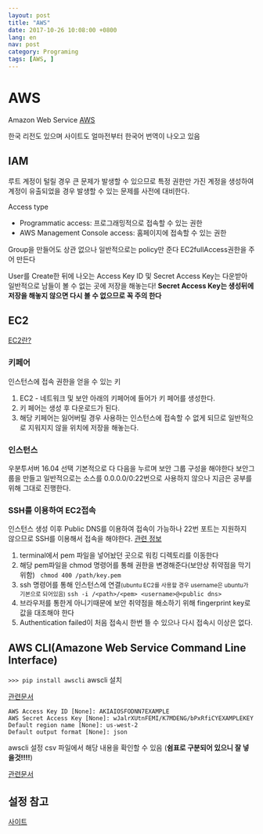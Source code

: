 ```yaml
---
layout: post
title: "AWS"
date: 2017-10-26 10:08:00 +0800
lang: en
nav: post
category: Programing
tags: [AWS, ]
---
```


# AWS
Amazon Web Service
[AWS](https://ap-northeast-2.console.aws.amazon.com/console/home?region=ap-northeast-2)

한국 리전도 있으며 사이트도 얼마전부터 한국어 번역이 나오고 있음


## IAM
루트 계정이 털릴 경우 큰 문제가 발생할 수 있으므로 특정 권한만 가진 계정을 생성하여 계정이 유출되었을 경우 발생할 수 있는 문제를 사전에 대비한다.

Access type

- Programmatic access: 프로그래밍적으로 접속할 수 있는 권한
- AWS Management Console access: 홈페이지에 접속할 수 있는 권한


Group을 만들어도 상관 없으나 일반적으로는 policy만 준다
EC2fullAccess권한을 주어 만든다

User를 Create한 뒤에 나오는 Access Key ID 및 Secret Access Key는 다운받아 일반적으로 남들이 볼 수 없는 곳에 저장을 해놓는다!
**Secret Access Key는 생성뒤에 저장을 해놓지 않으면 다시 볼 수 없으므로 꼭 주의 한다**


## EC2
[EC2란?](http://docs.aws.amazon.com/ko_kr/AWSEC2/latest/UserGuide/concepts.html)

### 키페어
인스턴스에 접속 권한을 얻을 수 있는 키

1. EC2 - 네트워크 및 보안 아래의 키페어에 들어가 키 페어를 생성한다.
2. 키 페어는 생성 후 다운로드가 된다.
3. 해당 키페어는 잃어버릴 경우 사용하는 인스턴스에 접속할 수 없게 되므로 일반적으로 지워지지 않을 위치에 저장을 해놓는다.

### 인스턴스
우분투서버 16.04 선택
기본적으로 다 다음을 누르며 보안 그룹 구성을 해야한다
보안그룹을 만들고 일반적으로는 소스를 0.0.0.0/0:22번으로 사용하지 않으나 지금은 공부를 위해 그대로 진행한다.

### SSH를 이용하여 EC2접속
인스턴스 생성 이후 Public DNS를 이용하여 접속이 가능하나 22번 포트는 지원하지 않으므로 SSH를 이용해서 접속을 해야한다.
[관련 정보](http://docs.aws.amazon.com/ko_kr/AWSEC2/latest/UserGuide/AccessingInstancesLinux.html)


1. terminal에서 pem 파일을 넣어놨던 곳으로 워킹 디렉토리를 이동한다
2. 해당 pem파일을 chmod 명령어를 통해 권한을 변경해준다(보안상 취약점을 막기 위함)
	``` chmod 400 /path/key.pem```
3. ssh 명령어를 통해 인스턴스에 연결<small>(ubuntu EC2를 사용할 경우 username은 ubuntu가 기본으로 되어있음)</small>
	```ssh -i /<path>/<pem> <username>@<public dns>```
4. 브라우저를 통한게 아니기때문에 보안 취약점을 해소하기 위해 fingerprint key로 값을 대조해야 한다
5. Authentication failed이 처음 접속시 한번 뜰 수 있으나 다시 접속시 이상은 없다.

## AWS CLI(Amazone Web Service Command Line Interface)
```>>> pip install awscli```
awscli 설치


[관련문서](http://docs.aws.amazon.com/ko_kr/cli/latest/userguide/installing.html)

```$ aws configure
AWS Access Key ID [None]: AKIAIOSFODNN7EXAMPLE
AWS Secret Access Key [None]: wJalrXUtnFEMI/K7MDENG/bPxRfiCYEXAMPLEKEY
Default region name [None]: us-west-2
Default output format [None]: json
```
awscli 설정
csv 파일에서 해당 내용을 확인할 수 있음 (**쉼표로 구분되어 있으니 잘 넣을것!!!!**)

[관련문서](http://docs.aws.amazon.com/ko_kr/cli/latest/userguide/cli-chap-getting-started.html)


## 설정 참고
[사이트](https://lhy.kr/ec2-ubuntu-deploy)
